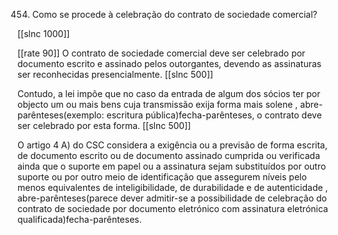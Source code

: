 454.  Como  se procede à celebração do contrato  de sociedade comercial?

[[slnc 1000]]

[[rate 90]]
O  contrato  de  sociedade  comercial  deve  ser  celebrado  por  documento escrito  e  assinado  pelos  outorgantes,  devendo  as  assinaturas  ser reconhecidas  presencialmente.
[[slnc 500]]

Contudo,  a  lei  impõe  que  no  caso  da  entrada  de algum  dos  sócios  ter  por  objecto  um  ou  mais  bens  cuja  transmissão  exija  forma mais  solene  , abre-parênteses(exemplo:  escritura pública)fecha-parênteses,  o contrato deve ser celebrado por esta forma.
[[slnc 500]]

O  artigo  4 A)  do  CSC  considera  a  exigência  ou  a  previsão  de  forma  escrita,  de documento  escrito  ou  de  documento  assinado  cumprida  ou  verificada  ainda  que  o suporte  em  papel  ou  a  assinatura  sejam  substituídos  por  outro  suporte  ou por outro meio  de identificação  que  assegurem  níveis  pelo  menos  equivalentes  de inteligibilidade,  de  durabilidade  e  de  autenticidade  , abre-parênteses(parece  dever  admitir-se  a possibilidade  de  celebração  do  contrato  de  sociedade por documento eletrónico com assinatura  eletrónica qualificada)fecha-parênteses.
